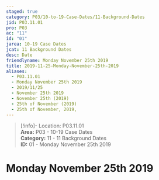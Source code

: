 ```yaml
---  
staged: true  
category: P03/10-to-19-Case-Dates/11-Background-Dates  
jid: P03.11.01  
pro: P03  
ac: "11"  
id: "01"  
jarea: 10-19 Case Dates  
jcat: 11 Background Dates  
desc: Date  
friendlyname: Monday November 25th 2019  
title: 2019-11-25-Monday-November-25th-2019  
aliases:  
  - P03.11.01  
  - Monday November 25th 2019  
  - 2019/11/25  
  - November 25th 2019  
  - November 25th (2019)  
  - 25th of November (2019)  
  - 25th of November, 2019,  
---  
```

>[!info]- Location: P03.11.01  
>**Area:** P03 - 10-19 Case Dates  
>**Category:** 11 - 11 Background Dates  
>**ID:** 01 - Monday November 25th 2019  
  
# Monday November 25th 2019  
